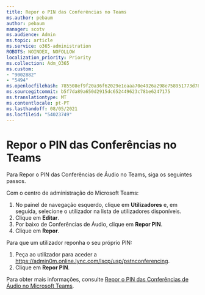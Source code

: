 ```yaml
---
title: Repor o PIN das Conferências no Teams
ms.author: pebaum
author: pebaum
manager: scotv
ms.audience: Admin
ms.topic: article
ms.service: o365-administration
ROBOTS: NOINDEX, NOFOLLOW
localization_priority: Priority
ms.collection: Adm_O365
ms.custom:
- "9002882"
- "5494"
ms.openlocfilehash: 785508ef9f20a36f62029e1eaaa70e4926a298e758951773d78ceef76ba80ae7
ms.sourcegitcommit: b5f7da89a650d2915dc652449623c78be6247175
ms.translationtype: MT
ms.contentlocale: pt-PT
ms.lasthandoff: 08/05/2021
ms.locfileid: "54023749"
---
```

# <a name="reset-conferencing-pin-in-teams"></a>Repor o PIN das Conferências no Teams

Para Repor o PIN das Conferências de Áudio no Teams, siga os seguintes passos.  

Com o centro de administração do Microsoft Teams:

1. No painel de navegação esquerdo, clique em **Utilizadores** e, em seguida, selecione o utilizador na lista de utilizadores disponíveis.
2. Clique em **Editar**.
3. Por baixo de Conferências de Áudio, clique em **Repor PIN**.
4. Clique em **Repor**.

Para que um utilizador reponha o seu próprio PIN:
1. Peça ao utilizador para aceder a https://admin0m.online.lync.com/lscp/usp/pstnconferencing.
2. Clique em **Repor PIN**.

Para obter mais informações, consulte [Repor o PIN das Conferências de Áudio no Microsoft Teams](https://docs.microsoft.com/microsoftteams/reset-the-audio-conferencing-pin-in-teams).
